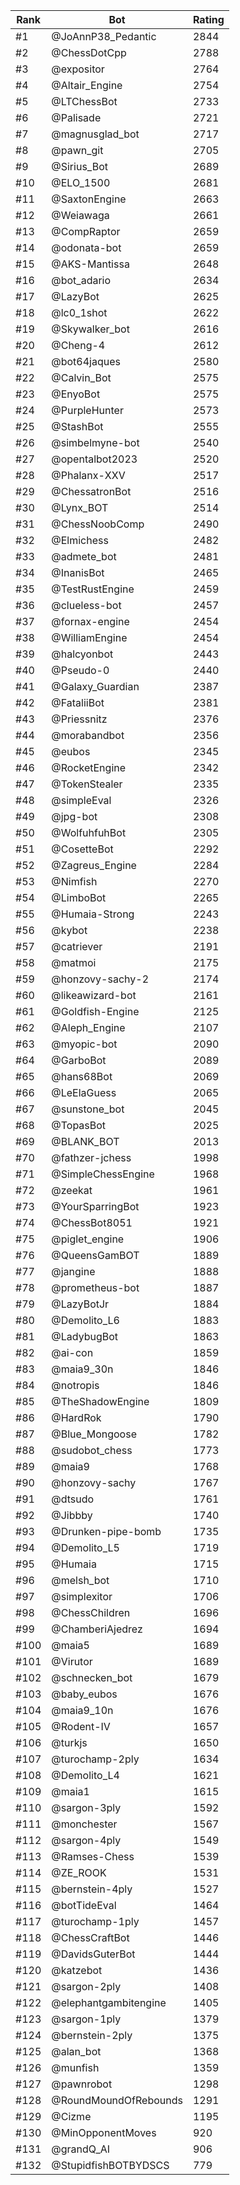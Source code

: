 Rank|Bot|Rating
---|---|---
#1|@JoAnnP38_Pedantic|2844
#2|@ChessDotCpp|2788
#3|@expositor|2764
#4|@Altair_Engine|2754
#5|@LTChessBot|2733
#6|@Palisade|2721
#7|@magnusglad_bot|2717
#8|@pawn_git|2705
#9|@Sirius_Bot|2689
#10|@ELO_1500|2681
#11|@SaxtonEngine|2663
#12|@Weiawaga|2661
#13|@CompRaptor|2659
#14|@odonata-bot|2659
#15|@AKS-Mantissa|2648
#16|@bot_adario|2634
#17|@LazyBot|2625
#18|@lc0_1shot|2622
#19|@Skywalker_bot|2616
#20|@Cheng-4|2612
#21|@bot64jaques|2580
#22|@Calvin_Bot|2575
#23|@EnyoBot|2575
#24|@PurpleHunter|2573
#25|@StashBot|2555
#26|@simbelmyne-bot|2540
#27|@opentalbot2023|2520
#28|@Phalanx-XXV|2517
#29|@ChessatronBot|2516
#30|@Lynx_BOT|2514
#31|@ChessNoobComp|2490
#32|@Elmichess|2482
#33|@admete_bot|2481
#34|@InanisBot|2465
#35|@TestRustEngine|2459
#36|@clueless-bot|2457
#37|@fornax-engine|2454
#38|@WilliamEngine|2454
#39|@halcyonbot|2443
#40|@Pseudo-0|2440
#41|@Galaxy_Guardian|2387
#42|@FataliiBot|2381
#43|@Priessnitz|2376
#44|@morabandbot|2356
#45|@eubos|2345
#46|@RocketEngine|2342
#47|@TokenStealer|2335
#48|@simpleEval|2326
#49|@jpg-bot|2308
#50|@WolfuhfuhBot|2305
#51|@CosetteBot|2292
#52|@Zagreus_Engine|2284
#53|@Nimfish|2270
#54|@LimboBot|2265
#55|@Humaia-Strong|2243
#56|@kybot|2238
#57|@catriever|2191
#58|@matmoi|2175
#59|@honzovy-sachy-2|2174
#60|@likeawizard-bot|2161
#61|@Goldfish-Engine|2125
#62|@Aleph_Engine|2107
#63|@myopic-bot|2090
#64|@GarboBot|2089
#65|@hans68Bot|2069
#66|@LeElaGuess|2065
#67|@sunstone_bot|2045
#68|@TopasBot|2025
#69|@BLANK_BOT|2013
#70|@fathzer-jchess|1998
#71|@SimpleChessEngine|1968
#72|@zeekat|1961
#73|@YourSparringBot|1923
#74|@ChessBot8051|1921
#75|@piglet_engine|1906
#76|@QueensGamBOT|1889
#77|@jangine|1888
#78|@prometheus-bot|1887
#79|@LazyBotJr|1884
#80|@Demolito_L6|1883
#81|@LadybugBot|1863
#82|@ai-con|1859
#83|@maia9_30n|1846
#84|@notropis|1846
#85|@TheShadowEngine|1809
#86|@HardRok|1790
#87|@Blue_Mongoose|1782
#88|@sudobot_chess|1773
#89|@maia9|1768
#90|@honzovy-sachy|1767
#91|@dtsudo|1761
#92|@Jibbby|1740
#93|@Drunken-pipe-bomb|1735
#94|@Demolito_L5|1719
#95|@Humaia|1715
#96|@melsh_bot|1710
#97|@simplexitor|1706
#98|@ChessChildren|1696
#99|@ChamberiAjedrez|1694
#100|@maia5|1689
#101|@Virutor|1689
#102|@schnecken_bot|1679
#103|@baby_eubos|1676
#104|@maia9_10n|1676
#105|@Rodent-IV|1657
#106|@turkjs|1650
#107|@turochamp-2ply|1634
#108|@Demolito_L4|1621
#109|@maia1|1615
#110|@sargon-3ply|1592
#111|@monchester|1567
#112|@sargon-4ply|1549
#113|@Ramses-Chess|1539
#114|@ZE_ROOK|1531
#115|@bernstein-4ply|1527
#116|@botTideEval|1464
#117|@turochamp-1ply|1457
#118|@ChessCraftBot|1446
#119|@DavidsGuterBot|1444
#120|@katzebot|1436
#121|@sargon-2ply|1408
#122|@elephantgambitengine|1405
#123|@sargon-1ply|1379
#124|@bernstein-2ply|1375
#125|@alan_bot|1368
#126|@munfish|1359
#127|@pawnrobot|1298
#128|@RoundMoundOfRebounds|1291
#129|@Cizme|1195
#130|@MinOpponentMoves|920
#131|@grandQ_AI|906
#132|@StupidfishBOTBYDSCS|779
